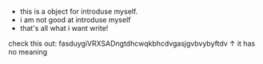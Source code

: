 - this is a object for introduse myself.
- i am not good at introduse myself
- that's all what i want write!

check this out:
fasduygiVRXSADngtdhcwqkbhcdvgasjgvbvybyftdv
           ↑
it has no meaning

<!---
darchboardAZ/darchboardAZ is a ✨ special ✨ repository because its `README.md` (this file) appears on your GitHub profile.
You can click the Preview link to take a look at your changes.
--->
